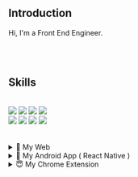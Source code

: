 ## Introduction

Hi, I'm a Front End Engineer. 

<br/>
<br/>

## Skills

<br/>

  <div>
  <img src="https://img.shields.io/badge/HTML5-orange?style=flat&logo=html5&logoColor=white"/>
  <img src="https://img.shields.io/badge/CSS3-lightblue?style=flat&logo=css3&logoColor=white"/>
  <img src="https://img.shields.io/badge/Javascript-yellow?style=flat&logo=javascript&logoColor=white"/>
  <img src="https://img.shields.io/badge/Typescript-blue?style=flat&logo=typescript&logoColor=white"/>
  </div>
  <div>
  <img src="https://img.shields.io/badge/React-skyblue?style=flat&logo=react&logoColor=white"/>
  <img src="https://img.shields.io/badge/ReactNative-blue?style=flat&logo=react&logoColor=white"/>
  <img src="https://img.shields.io/badge/NextJS-darkblue?style=flat&logo=nextdotjs&logoColor=#000000"/>
  <img src="https://img.shields.io/badge/Storybook-pink?style=flat&logo=StoryBook&logoColor=#FF4785"/>
  </div>

<br/>
<br/>

<details>
<summary> 🤩 My Web </summary>

<br/>

<div style="border:1px solid lightgray; border-radius:12px; padding:10px; width:fit-content;">
      <a href='https://snazzy-stardust-69c0a0.netlify.app/' target="_blank">
        <div style="display:flex; align-items:center; gap:4px;">
           <img align="left" style="border-radius:8px" src="https://snazzy-stardust-69c0a0.netlify.app/logo512.png" width=50/>
           <strong>디지몬상 테스트</strong>
        </div>
      </a>
      <p style="padding-left:20px; margin-top:10px;">
       - 얼굴 사진을 업로드하여 나와 닮은 디지몬을 찾아보세요.
      </p>
    </div>
    
<br/>

<div style="border:1px solid lightgray; border-radius:12px; padding:10px; width:fit-content;">
      <a href='https://stalwart-palmier-4f6d8a.netlify.app/' target="_blank">
        <div style="display:flex; align-items:center; gap:4px;">
           <img align="left" style="border-radius:8px" src="https://stalwart-palmier-4f6d8a.netlify.app/logo512.png" width=50/>
           <strong>나락 퀴즈</strong>
        </div>
      </a>
      <p style="padding-left:20px; margin-top:10px;">
       - 본 퀴즈를 누군가 앞에서 풀게되면 공격을 받고 지위나 직업을 박탈당할 수 있습니다. 즉, 나락에 가실 수 있습니다.
      </p>
    </div>

 
<br/>

<div style="border:1px solid lightgray; border-radius:12px; padding:10px; width:fit-content;">
      <a href='https://steady-zabaione-6ad90f.netlify.app/' target="_blank">
        <div style="display:flex; align-items:center; gap:4px;">
           <img align="left" style="border-radius:8px" src="https://steady-zabaione-6ad90f.netlify.app/logo512.png" width=50/>
           <strong>똥 피하기</strong>
        </div>
      </a>
      <p style="padding-left:20px; margin-top:10px;">
       - 똥 피하기 웹 게임 ( 모바일 / 피씨 둘 다 플레이 가능 )
      </p>
    </div>



<br/>
<br/>
</details>

<details>
<summary>🤠 My Android App ( React Native ) </summary>

<br/>

  <div style="display:flex; flex-direction:row; gap:20px; flex-wrap:wrap;">
    <div style="border:1px solid lightgray; border-radius:12px; padding:10px; width:fit-content;">
      <a href='https://play.google.com/store/apps/details?id=com.daehwan2.booklog' target="_blank">
        <div style="display:flex; align-items:center; gap:4px;">
           <img align="left" style="border-radius:8px" src="https://play-lh.googleusercontent.com/PSPhkw12PmZybc9LcIDjlS0J4egDEgU0AIIiaj_rotB542O9BtagFKyVxySloiL3lfM=w480-h960-rw" width=50/>
           <strong>북로그</strong>
        </div>
      </a>
      <p style="padding-left:20px; margin-top:10px;">
       - 읽은 책, 읽을 예정책을 검색하고 저장 및 메모하세요.
      </p>
    </div>
    <div style="border:1px solid lightgray; border-radius:12px; padding:10px; width:fit-content;">
      <a href='https://play.google.com/store/apps/details?id=com.daehwan2.acidrain'>
        <div style="display:flex; align-items:center; gap:4px;">
           <img align="left" style="border-radius:8px" src="https://play-lh.googleusercontent.com/Ifx58_qPnXn3V3FiKFHDWxYDUXTi98YLzBWhW0q6ApdZYCfNcLCzG0bGzkiTiQAC_uQu=w480-h960-rw" width=50/>
           <strong>산성비 타자 게임</strong>
        </div>
      </a>
       <p style="padding-left:20px; margin-top:10px;">
       - 추억의 산성비 타자게임을 즐겨보세요.
      </p>
    </div>
    <div style="border:1px solid lightgray; border-radius:12px; padding:10px; width:fit-content;">
      <a href='https://play.google.com/store/apps/details?id=com.daehwan2.cointoss'>
        <div style="display:flex; align-items:center; gap:4px;">
           <img align="left" style="border-radius:8px" src="https://play-lh.googleusercontent.com/qmicJ4MuBXnGopeJJZD8x92dc2PCKzPMR0KRsoTAjotc8VLcooexDol7nrQwy3Pqshw=w480-h960-rw" width=50/>
           <strong>동전 던지기 맞추기</strong>
        </div>
      </a>
      <p style="padding-left:20px; margin-top:10px;">
       - 동전의 앞뒷면을 맞추어 돈을 모으세요.
      </p>
     </div>
     <div style="border:1px solid lightgray; border-radius:12px; padding:10px; width:fit-content;">
      <a href='https://play.google.com/store/apps/details?id=com.daehwan2.freefrog'>
        <div style="display:flex; align-items:center; gap:4px;">
           <img align="left" style="border-radius:8px" src="https://play-lh.googleusercontent.com/KJHM3HNRlg8ISa2sDZa8xF-3I0Xmi5CmnRztIOGnMpR_sWzHN-Hy2O78mlm5Fo_Cxho=w480-h960-rw" width=50/>
           <strong>청개구리 가위바위보</strong>
        </div>
      </a>
      <p style="padding-left:20px; margin-top:10px;">
       - 지락실에 나온 청개구리 가위바위보를 앱으로 즐겨보세요.
      </p>
     </div>
     <div style="border:1px solid lightgray; border-radius:12px; padding:10px; width:fit-content;">
      <a href='https://play.google.com/store/apps/details?id=com.daehwan2.GameQuiz'>
        <div style="display:flex; align-items:center; gap:4px;">
           <img align="left" style="border-radius:8px" src="https://play-lh.googleusercontent.com/7bYQYmn8Vo6njE5pAOYPfT6awoUT2gZTCsqwoxqiF3HkAKDFNoYXfpYiRKqtWJWjDg=w480-h960-rw" width=50/>
           <strong>PC 게임 맞추기</strong>
        </div>
      </a>
      <p style="padding-left:20px; margin-top:10px;">
       - PC 게임을 글자수와 스크린샷을 보고 맞추세요.
      </p>
     </div>
  </div>
</details>


<details>
<summary>😇 My Chrome Extension </summary>

<br/>

  <div style="display:flex; flex-direction:row; gap:20px; flex-wrap:wrap;">
    <div style="border:1px solid lightgray; border-radius:12px; padding:10px; width:fit-content;">
      <a href='https://chromewebstore.google.com/detail/google-image-crawler/hoggjapabhffmkfijmkfhlihfjblefhm' target="_blank">
        <div style="display:flex; align-items:center; gap:4px;">
           <img align="left" style="border-radius:8px" src="https://lh3.googleusercontent.com/oodnY_m9yc3t1vpLM3FrJh_GDXaDIikGh3HO9OVhCyOvxLkUeBL38ldOqMpMyjTIzFpRHsgjraZYNkxsJ8S0J8eANZk=s60" width=50/>
           <strong>Google Image Crawler</strong>
        </div>
      </a>
      <p style="padding-left:20px; margin-top:10px;">
       - 구글 이미지를 원하는 만큼 다운로드 하세요.
      </p>
    </div>
</details>

  <br/>
  <br/>

  </div>
